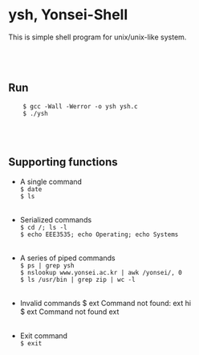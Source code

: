 # ysh, Yonsei-Shell
This is simple shell program for unix/unix-like system.
<br><br><br><br> 


Run
--------------------------------------
        $ gcc -Wall -Werror -o ysh ysh.c
        $ ./ysh

<br><br>

Supporting functions
--------------------------------------
* A single command<br>
```$ date```<br>
```$ ls```<br><br>

* Serialized commands<br>
```$ cd /; ls -l```<br>
```$ echo EEE3535; echo Operating; echo Systems```<br><br>

* A series of piped commands<br>
```$ ps | grep ysh```<br>
```$ nslookup www.yonsei.ac.kr | awk /yonsei/, 0```<br>
```$ ls /usr/bin | grep zip | wc -l```<br><br>

* Invalid commands
	$ ext
	Command not found: ext
	hi	
	$ ext
	Command not found ext
<br><br>

* Exit command<br>
```$ exit```<br>
	



 

 

 

 

 

 

 

 

 

 

 

 

 

 

 

 

 

 

 

 

 

 

 

 

 
